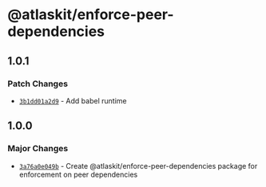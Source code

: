 # @atlaskit/enforce-peer-dependencies

## 1.0.1

### Patch Changes

- [`3b1dd01a2d9`](https://bitbucket.org/atlassian/atlassian-frontend/commits/3b1dd01a2d9) - Add babel runtime

## 1.0.0

### Major Changes

- [`3a76a0e049b`](https://bitbucket.org/atlassian/atlassian-frontend/commits/3a76a0e049b) - Create @atlaskit/enforce-peer-dependencies package for enforcement on peer dependencies
